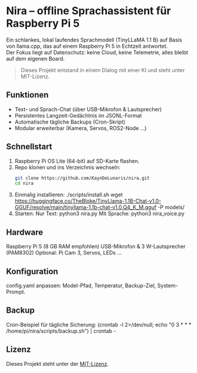 # Nira – offline Sprachassistent für Raspberry Pi 5

Ein schlankes, lokal laufendes Sprachmodell (TinyLLaMA 1.1 B) auf Basis von llama.cpp, das auf einem Raspberry Pi 5 in Echtzeit antwortet.  
Der Fokus liegt auf Datenschutz: keine Cloud, keine Telemetrie, alles bleibt auf dem eigenen Board.

> Dieses Projekt entstand in einem Dialog mit einer KI und steht unter MIT-Lizenz.

## Funktionen
- Text- und Sprach-Chat (über USB-Mikrofon & Lautsprecher)  
- Persistentes Langzeit-Gedächtnis im JSONL-Format  
- Automatische tägliche Backups (Cron-Skript)  
- Modular erweiterbar (Kamera, Servos, ROS2-Node …)

## Schnellstart
1. Raspberry Pi OS Lite (64-bit) auf SD-Karte flashen.  
2. Repo klonen und ins Verzeichnis wechseln:  
   ```bash
   git clone https://github.com/KaynDeLunaris/nira.git
   cd nira
3. Einmalig installieren:
./scripts/install.sh
wget https://huggingface.co/TheBloke/TinyLlama-1.1B-Chat-v1.0-GGUF/resolve/main/tinyllama-1.1b-chat-v1.0.Q4_K_M.gguf -P models/
4. Starten:
Nur Text: python3 nira.py
Mit Sprache: python3 nira_voice.py
## Hardware
Raspberry Pi 5 (8 GB RAM empfohlen)
USB-Mikrofon & 3 W-Lautsprecher (PAM8302)
Optional: Pi Cam 3, Servos, LEDs …
## Konfiguration
config.yaml anpassen: Model-Pfad, Temperatur, Backup-Ziel, System-Prompt.
## Backup
Cron-Beispiel für tägliche Sicherung:
(crontab -l 2>/dev/null; echo "0 3 * * * /home/pi/nira/scripts/backup.sh") | crontab -

## Lizenz
Dieses Projekt steht unter der [MIT-Lizenz](LICENSE).